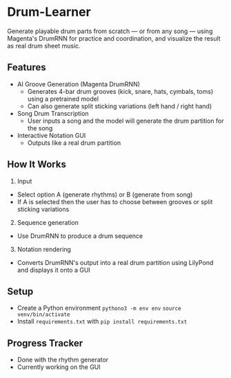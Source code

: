 # Drum-Learner
Generate playable drum parts from scratch — or from any song — using Magenta's DrumRNN for practice and coordination, and visualize the result as real drum sheet music.

## Features
- AI Groove Generation (Magenta DrumRNN)
  - Generates 4-bar drum grooves (kick, snare, hats, cymbals, toms) using a pretrained model
  - Can also generate split sticking variations (left hand / right hand)
- Song Drum Transcription
  - User inputs a song and the model will generate the drum partition for the song
- Interactive Notation GUI
  - Outputs like a real drum partition
 
## How It Works
1. Input
  - Select option A (generate rhythms) or B (generate from song)
  - If A is selected then the user has to choose between grooves or split sticking variations
2. Sequence generation
  - Use DrumRNN to produce a drum sequence
3. Notation rendering
  - Converts DrumRNN's output into a real drum partition using LilyPond and displays it onto a GUI


## Setup
- Create a Python environment `pythono3 -m env env` `source venv/bin/activate`
- Install `requirements.txt` with `pip install requirements.txt`

## Progress Tracker
- Done with the rhythm generator
- Currently working on the GUI
